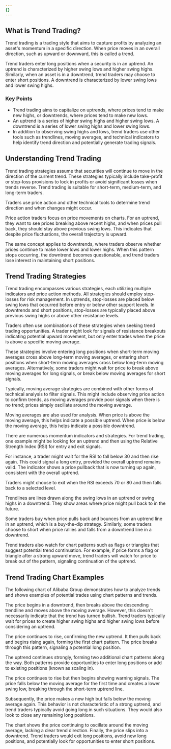 ```yaml
---
{}
---
```


## What is Trend Trading?

Trend trading is a trading style that aims to capture profits by analyzing an asset's momentum in a specific direction. When price moves in an overall direction, such as upward or downward, this is called a trend.

Trend traders enter long positions when a security is in an uptrend. An uptrend is characterized by higher swing lows and higher swing highs. Similarly, when an asset is in a downtrend, trend traders may choose to enter short positions. A downtrend is characterized by lower swing lows and lower swing highs.

### Key Points

- Trend trading aims to capitalize on uptrends, where prices tend to make new highs, or downtrends, where prices tend to make new lows.
- An uptrend is a series of higher swing highs and higher swing lows. A downtrend is a series of lower swing highs and lower swing lows.
- In addition to observing swing highs and lows, trend traders use other tools such as trendlines, moving averages, and technical indicators to help identify trend direction and potentially generate trading signals.

## Understanding Trend Trading

Trend trading strategies assume that securities will continue to move in the direction of the current trend. These strategies typically include take-profit or stop-loss provisions to lock in profits or avoid significant losses when trends reverse. Trend trading is suitable for short-term, medium-term, and long-term traders.

Traders use price action and other technical tools to determine trend direction and when changes might occur.

Price action traders focus on price movements on charts. For an uptrend, they want to see prices breaking above recent highs, and when prices pull back, they should stay above previous swing lows. This indicates that despite price fluctuations, the overall trajectory is upward.

The same concept applies to downtrends, where traders observe whether prices continue to make lower lows and lower highs. When this pattern stops occurring, the downtrend becomes questionable, and trend traders lose interest in maintaining short positions.

## Trend Trading Strategies

Trend trading encompasses various strategies, each utilizing multiple indicators and price action methods. All strategies should employ stop-losses for risk management. In uptrends, stop-losses are placed below swing lows that occurred before entry or below other support levels. In downtrends and short positions, stop-losses are typically placed above previous swing highs or above other resistance levels.

Traders often use combinations of these strategies when seeking trend trading opportunities. A trader might look for signals of resistance breakouts indicating potential upward movement, but only enter trades when the price is above a specific moving average.

These strategies involve entering long positions when short-term moving averages cross above long-term moving averages, or entering short positions when short-term moving averages cross below long-term moving averages. Alternatively, some traders might wait for price to break above moving averages for long signals, or break below moving averages for short signals.

Typically, moving average strategies are combined with other forms of technical analysis to filter signals. This might include observing price action to confirm trends, as moving averages provide poor signals when there is no trend; prices simply oscillate around the moving average.

Moving averages are also used for analysis. When price is above the moving average, this helps indicate a possible uptrend. When price is below the moving average, this helps indicate a possible downtrend.

There are numerous momentum indicators and strategies. For trend trading, one example might be looking for an uptrend and then using the Relative Strength Index (RSI) for entry and exit signals.

For instance, a trader might wait for the RSI to fall below 30 and then rise again. This could signal a long entry, provided the overall uptrend remains valid. The indicator shows a price pullback that is now turning up again, consistent with the overall uptrend.

Traders might choose to exit when the RSI exceeds 70 or 80 and then falls back to a selected level.

Trendlines are lines drawn along the swing lows in an uptrend or swing highs in a downtrend. They show areas where price might pull back to in the future.

Some traders buy when price pulls back and bounces from an uptrend line in an uptrend, which is a buy-the-dip strategy. Similarly, some traders choose to short when price rallies and falls from a downtrend line in a downtrend.

Trend traders also watch for chart patterns such as flags or triangles that suggest potential trend continuation. For example, if price forms a flag or triangle after a strong upward move, trend traders will watch for price to break out of the pattern, signaling continuation of the uptrend.

## Trend Trading Chart Examples

The following chart of Alibaba Group demonstrates how to analyze trends and shows examples of potential trades using chart patterns and trends.

The price begins in a downtrend, then breaks above the descending trendline and moves above the moving average. However, this doesn't necessarily indicate that the trend has turned bullish. Trend traders typically wait for prices to create higher swing highs and higher swing lows before considering an uptrend.

The price continues to rise, confirming the new uptrend. It then pulls back and begins rising again, forming the first chart pattern. The price breaks through this pattern, signaling a potential long position.

The uptrend continues strongly, forming two additional chart patterns along the way. Both patterns provide opportunities to enter long positions or add to existing positions (known as scaling in).

The price continues to rise but then begins showing warning signals. The price falls below the moving average for the first time and creates a lower swing low, breaking through the short-term uptrend line.

Subsequently, the price makes a new high but falls below the moving average again. This behavior is not characteristic of a strong uptrend, and trend traders typically avoid going long in such situations. They would also look to close any remaining long positions.

The chart shows the price continuing to oscillate around the moving average, lacking a clear trend direction. Finally, the price slips into a downtrend. Trend traders would exit long positions, avoid new long positions, and potentially look for opportunities to enter short positions.